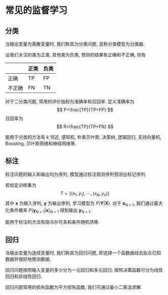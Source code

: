 # 常见的监督学习

## 分类

当输出变量为离散变量时, 我们称其为分类问题, 且称分类模型为分类器.

设我们关注的类为正类, 其他类为负类, 预测的结果有正确和不正确, 则有

|     | 正类    |负类     |
| --- | --- | --- |
|正确    |  TP   | FP    |
|不正确     | FN    | TN    |

对于二分类问题, 常用的评价指标为准确率和召回率. 
定义准确率为
$$
P=\frac{TP}{TP+FP}
$$
召回率为
$$
R=\frac{TP}{TP+FN}
$$

能用于分类的方法有 $k$ 邻近, 感知机, 朴素贝叶斯, 决策树, 逻辑回归, 支持向量机, Boosting, 贝叶斯网络和神经网络等.

## 标注

标注问题的输入和输出均为序列, 模型通过标注观测序列预测出标记序列.

若给定训练集为
$$
T=\{(x_1,y_1),\cdots,(x_N,y_n)\}
$$
其中 $\boldsymbol{x}$ 为输入序列, $\boldsymbol{y}$ 为输出序列, 学习模型为 $P(\boldsymbol{Y}|\boldsymbol{X})$. 对于 $\boldsymbol{x}_{N+1}$, 我们通过最大化条件概率 $P(\boldsymbol{y}_{N+1}|\boldsymbol{x})_{N+1}$ 得到输出 $\boldsymbol{y}_{N+1}$.

能用于标注的方法有隐马尔可夫和条件随机场等.

## 回归

当输出变量为连续变量时, 我们称其为回归问题, 即选择一个函数曲线去拟合已知数据并很好地预测数据.

回归问题按照输入变量的多少分为一元回归和多元回归; 按照决策函数可分为线性回归和非线性回归.

回归问题常用的损失函数为平方损失函数, 我们可通过最小二乘法求解.